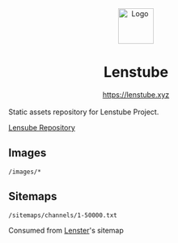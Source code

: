 <div align="center">
    <img src="https://cloudflare-ipfs.com/ipfs/Qmb2oJXiWcSc84ZtvECeLE2NKWwEkhK8R2az4wTxUW69JD" height="70" alt="Logo">
    <h1>Lenstube</h1>
    <a href="https://lenstube.xyz">https://lenstube.xyz</a>
</div>
<br>
Static assets repository for Lenstube Project.

[Lensube Repository](https://github.com/sasicodes/lenstube)


## Images 

```
/images/*
```

## Sitemaps
```
/sitemaps/channels/1-50000.txt
```
Consumed from [Lenster](https://github.com/lenster/lenster)'s sitemap